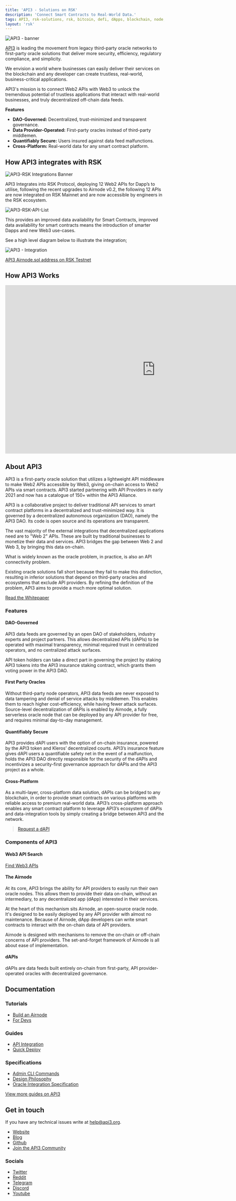 ```yaml
---
title: 'API3 - Solutions on RSK'
description: 'Connect Smart Contracts to Real-World Data.'
tags: API3, rsk-solutions, rsk, bitcoin, defi, dApps, blockchain, node, smart-contracts, oracles
layout: 'rsk'
---
```


![API3 - banner](/assets/img/solutions/api3/api3-banner.png)

[API3](https://api3.org/) is leading the movement from legacy third-party oracle networks to first-party oracle solutions that deliver more security, efficiency, regulatory compliance, and simplicity.

We envision a world where businesses can easily deliver their services on the blockchain and any developer can create trustless, real-world, business-critical applications.

API3's mission is to connect Web2 APIs with Web3 to unlock the tremendous potential of trustless applications that interact with real-world businesses, and truly decentralized off-chain data feeds.


**Features**

- **DAO-Governed:**
Decentralized, trust-minimized and transparent governance.
- **Data Provider-Operated:**
First-party oracles instead of third-party middlemen.
- **Quantifiably Secure:**
Users insured against data feed malfunctions.
- **Cross-Platform:**
Real-world data for any smart contract platform.

## How API3 integrates with RSK

![API3-RSK Integrations Banner](/assets/img/solutions/api3/rsk-api3-integrations-banner.jpg)

API3 Integrates into RSK Protocol, deploying 12 Web2 APIs for Dapp’s to utilise, following the recent upgrades to Airnode v0.2, the following 12 APIs are now integrated on RSK Mainnet and are now accessible by engineers in the RSK ecosystem.

![API3-RSK-API-List](/assets/img/solutions/api3/rsk-api-list.png)

This provides an improved data availability for Smart Contracts, improved data availability for smart contracts means the introduction of smarter Dapps and new Web3 use-cases.

See a high level diagram below to illustrate the integration;

![API3 - Integration](/assets/img/solutions/api3/rsk-api3-integrations.png)

[API3 Airnode.sol address on RSK Testnet](https://explorer.testnet.rsk.co/address/0x1190a5e1f2afe4c8128fd820a7ac85a95a9e6e3e?__ctab=general)

## How API3 Works

<div class="video-container">
  <iframe width="949" height="534" src="https://www.youtube.com/embed/pWxfLDC78xU" frameborder="0" allow="accelerometer; autoplay; encrypted-media; gyroscope; picture-in-picture" allowfullscreen></iframe>
</div>

## About API3

API3 is a first-party oracle solution that utilizes a lightweight API middleware to make Web2 APIs accessible by Web3, giving on-chain access to Web2 APIs via smart contracts. API3 started partnering with API Providers in early 2021 and now has a catalogue of 150+ within the API3 Alliance.

API3 is a collaborative project to deliver traditional API services to smart contract platforms in a decentralized and trust-minimized way. It is governed by a decentralized autonomous organization (DAO), namely the API3 DAO. Its code is open source and its operations are transparent.

The vast majority of the external integrations that decentralized applications need are to "Web 2" APIs. These are built by traditional businesses to monetize their data and services. API3 bridges the gap between Web 2 and Web 3, by bringing this data on-chain.

What is widely known as the oracle problem, in practice, is also an API connectivity problem.

Existing oracle solutions fall short because they fail to make this distinction, resulting in inferior solutions that depend on third-party oracles and ecosystems that exclude API providers. By refining the definition of the problem, API3 aims to provide a much more optimal solution.

[Read the Whitepaper](https://docs.api3.org/api3-whitepaper-v1.0.1.pdf)

### Features

#### DAO-Governed

API3 data feeds are governed by an open DAO of stakeholders, industry experts and project partners. This allows decentralized APIs (dAPIs) to be operated with maximal transparency, minimal required trust in centralized operators, and no centralized attack surfaces.

API token holders can take a direct part in governing the project by staking API3 tokens into the API3 insurance staking contract, which grants them voting power in the API3 DAO.

#### First Party Oracles

Without third-party node operators, API3 data feeds are never exposed to data tampering and denial of service attacks by middlemen. This enables them to reach higher cost-efficiency, while having fewer attack surfaces. Source-level decentralization of dAPIs is enabled by Airnode, a fully serverless oracle node that can be deployed by any API provider for free, and requires minimal day-to-day management.


#### Quantifiably Secure

API3 provides dAPI users with the option of on-chain insurance, powered by the API3 token and Kleros’ decentralized courts. API3’s insurance feature gives dAPI users a quantifiable safety net in the event of a malfunction, holds the API3 DAO directly responsible for the security of the dAPIs and incentivizes a security-first governance approach for dAPIs and the API3 project as a whole.

#### Cross-Platform

As a multi-layer, cross-platform data solution, dAPIs can be bridged to any blockchain, in order to provide smart contracts on various platforms with reliable access to premium real-world data. API3’s cross-platform approach enables any smart contract platform to leverage API3’s ecosystem of dAPIs and data-integration tools by simply creating a bridge between API3 and the network.

> [Request a dAPI](https://api3dao.typeform.com/to/bxxmcLuY) 

### Components of API3

#### Web3 API Search

[Find Web3 APIs](https://api3.org/apis)

#### The Airnode

At its core, API3 brings the ability for API providers to easily run their own oracle nodes. This allows them to provide their data on-chain, without an intermediary, to any decentralized app (dApp) interested in their services.

At the heart of this mechanism sits Airnode, an open-source oracle node. It's designed to be easily deployed by any API provider with almost no maintenance. Because of Airnode, dApp developers can write smart contracts to interact with the on-chain data of API providers.

Airnode is designed with mechanisms to remove the on-chain or off-chain concerns of API providers. The set-and-forget framework of Airnode is all about ease of implementation.

#### dAPIs

dAPIs are data feeds built entirely on-chain from first-party, API provider-operated oracles with decentralized governance.

## Documentation

### Tutorials

- [Build an Airnode](https://docs.api3.org/airnode/v0.2/grp-providers/guides/build-an-airnode/)
- [For Devs](https://docs.api3.org/airnode/v0.2/grp-developers/)

### Guides

- [API Integration](https://docs.api3.org/airnode/v0.2/grp-providers/guides/build-an-airnode/api-integration.html)
- [Quick Deploy](https://docs.api3.org/airnode/v0.2/grp-providers/tutorial/)

### Specifications

- [Admin CLI Commands](https://docs.api3.org/airnode/v0.2/reference/packages/admin-cli-commands.html)
- [Design Philosophy](https://docs.api3.org/airnode/v0.2/grp-providers/airnode/design-philosophy.html)
- [Oracle Integration Specification](https://docs.api3.org/airnode/v0.2/reference/specifications/ois.html)

[View more guides on API3](https://docs.api3.org/)

## Get in touch

If you have any technical issues write at [help@api3.org](mailto:help@api3.org).

- [Website](https://api3.org/)
- [Blog](https://medium.com/api3)
- [Github](https://github.com/api3dao)
- [Join the API3 Community](https://forum.api3.org/)

### Socials

- [Twitter](https://twitter.com/API3DAO)
- [Reddit](https://www.reddit.com/r/API3/)
- [Telegram](https://t.me/API3DAO) 
- [Discord](https://discord.com/invite/qnRrcfnm5W) 
- [Youtube](https://www.youtube.com/channel/UCCpUthOhahxjdeX9T7t7nJQ)